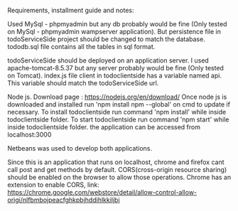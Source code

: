 Requirements, installment guide and notes:

 Used MySql - phpmyadmin but any db probably would be fine (Only tested on MySql - phpmyadmin wampserver application). 
But persistence file in todoServiceSide project should be changed to match the database.
 tododb.sql file contains all the tables in sql format.


 todoServiceSide should be deployed on an application server. I used apache-tomcat-8.5.37 but any server probably would be fine (Only tested on Tomcat). 
index.js file client in todoclientside has a variable named api. This variable should match the todoServiceSide url.


 Node js. Download page : https://nodejs.org/en/download/ 
 Once node js is downloaded and installed run 'npm install npm --global' on cmd to update if necessary.
 To install todoclientside run command 'npm install' while inside todoclientside folder.
 To start todoclientside run command 'npm start' while inside todoclientside folder.
 the application can be accessed from localhost:3000


 Netbeans was used to develop both applications.

 Since this is an application that runs on localhost, chrome and firefox cant call post and get methods by default. 
CORS(cross-origin resource sharing) should be enabled on the browser to allow those operations.
Chrome has an extension to enable CORS, link:
https://chrome.google.com/webstore/detail/allow-control-allow-origi/nlfbmbojpeacfghkpbjhddihlkkiljbi
